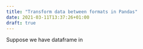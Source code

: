 ```yaml
---
title: "Transform data between formats in Pandas"
date: 2021-03-11T13:37:26+01:00
draft: true
---
```


Suppose we have dataframe in 